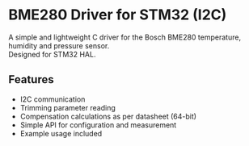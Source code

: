 # BME280 Driver for STM32 (I2C)

A simple and lightweight C driver for the Bosch BME280 temperature, humidity and pressure sensor.  
Designed for STM32 HAL.

## Features

- I2C communication
- Trimming parameter reading
- Compensation calculations as per datasheet (64-bit)
- Simple API for configuration and measurement
- Example usage included
